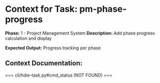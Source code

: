 # Context for Task: pm-phase-progress

**Phase:** 1 - Project Management System
**Description:** Add phase progress calculation and display

**Expected Output:** Progress tracking per phase

## Context Documentation:

=== cli/hdw-task.py#cmd_status (NOT FOUND) ===
